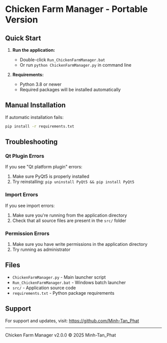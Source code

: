 # Chicken Farm Manager - Portable Version

## Quick Start

1. **Run the application:**
   - Double-click `Run_ChickenFarmManager.bat`
   - Or run `python ChickenFarmManager.py` in command line

2. **Requirements:**
   - Python 3.8 or newer
   - Required packages will be installed automatically

## Manual Installation

If automatic installation fails:

```bash
pip install -r requirements.txt
```

## Troubleshooting

### Qt Plugin Errors
If you see "Qt platform plugin" errors:
1. Make sure PyQt5 is properly installed
2. Try reinstalling: `pip uninstall PyQt5 && pip install PyQt5`

### Import Errors
If you see import errors:
1. Make sure you're running from the application directory
2. Check that all source files are present in the `src/` folder

### Permission Errors
1. Make sure you have write permissions in the application directory
2. Try running as administrator

## Files

- `ChickenFarmManager.py` - Main launcher script
- `Run_ChickenFarmManager.bat` - Windows batch launcher
- `src/` - Application source code
- `requirements.txt` - Python package requirements

## Support

For support and updates, visit: https://github.com/Minh-Tan_Phat

---
Chicken Farm Manager v2.0.0
© 2025 Minh-Tan_Phat
